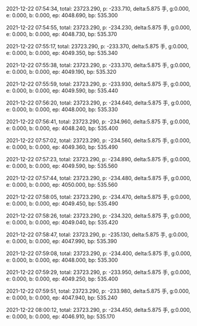 2021-12-22 07:54:34, total: 23723.290, p: -233.710, delta:5.875 手, g:0.000, e: 0.000, b: 0.000, ep: 4048.690, bp: 535.300

2021-12-22 07:54:55, total: 23723.290, p: -234.230, delta:5.875 手, g:0.000, e: 0.000, b: 0.000, ep: 4048.730, bp: 535.370

2021-12-22 07:55:17, total: 23723.290, p: -233.370, delta:5.875 手, g:0.000, e: 0.000, b: 0.000, ep: 4049.350, bp: 535.340

2021-12-22 07:55:38, total: 23723.290, p: -233.370, delta:5.875 手, g:0.000, e: 0.000, b: 0.000, ep: 4049.190, bp: 535.320

2021-12-22 07:55:59, total: 23723.290, p: -233.930, delta:5.875 手, g:0.000, e: 0.000, b: 0.000, ep: 4049.590, bp: 535.440

2021-12-22 07:56:20, total: 23723.290, p: -234.640, delta:5.875 手, g:0.000, e: 0.000, b: 0.000, ep: 4048.000, bp: 535.330

2021-12-22 07:56:41, total: 23723.290, p: -234.960, delta:5.875 手, g:0.000, e: 0.000, b: 0.000, ep: 4048.240, bp: 535.400

2021-12-22 07:57:02, total: 23723.290, p: -234.560, delta:5.875 手, g:0.000, e: 0.000, b: 0.000, ep: 4049.360, bp: 535.490

2021-12-22 07:57:23, total: 23723.290, p: -234.890, delta:5.875 手, g:0.000, e: 0.000, b: 0.000, ep: 4049.590, bp: 535.560

2021-12-22 07:57:44, total: 23723.290, p: -234.480, delta:5.875 手, g:0.000, e: 0.000, b: 0.000, ep: 4050.000, bp: 535.560

2021-12-22 07:58:05, total: 23723.290, p: -234.470, delta:5.875 手, g:0.000, e: 0.000, b: 0.000, ep: 4049.450, bp: 535.490

2021-12-22 07:58:26, total: 23723.290, p: -234.320, delta:5.875 手, g:0.000, e: 0.000, b: 0.000, ep: 4049.040, bp: 535.420

2021-12-22 07:58:47, total: 23723.290, p: -235.130, delta:5.875 手, g:0.000, e: 0.000, b: 0.000, ep: 4047.990, bp: 535.390

2021-12-22 07:59:08, total: 23723.290, p: -234.400, delta:5.875 手, g:0.000, e: 0.000, b: 0.000, ep: 4048.000, bp: 535.300

2021-12-22 07:59:29, total: 23723.290, p: -233.950, delta:5.875 手, g:0.000, e: 0.000, b: 0.000, ep: 4049.250, bp: 535.400

2021-12-22 07:59:51, total: 23723.290, p: -233.980, delta:5.875 手, g:0.000, e: 0.000, b: 0.000, ep: 4047.940, bp: 535.240

2021-12-22 08:00:12, total: 23723.290, p: -234.450, delta:5.875 手, g:0.000, e: 0.000, b: 0.000, ep: 4046.910, bp: 535.170